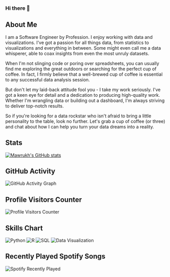 ### Hi there 👋

## About Me
I am a Software Engineer by Profession. I enjoy working with data and visualizations. I've got a passion for all things data, from statistics to visualizations and everything in between. Some might even call me a data whisperer, able to coax insights from even the most unruly datasets.

When I'm not slinging code or poring over spreadsheets, you can usually find me exploring the great outdoors or searching for the perfect cup of coffee. In fact, I firmly believe that a well-brewed cup of coffee is essential to any successful data analysis session.

But don't let my laid-back attitude fool you - I take my work seriously. I've got a keen eye for detail and a dedication to producing high-quality work. Whether I'm wrangling data or building out a dashboard, I'm always striving to deliver top-notch results.

So if you're looking for a data rockstar who isn't afraid to bring a little personality to the table, look no further. Let's grab a cup of coffee (or three) and chat about how I can help you turn your data dreams into a reality.

## Stats
[![Mawrukh's GitHub stats](https://github-readme-stats.vercel.app/api?username=mawrukh&show_icons=true&theme=radical)](https://github.com/mawrukh/github-readme-stats)


## GitHub Activity

![GitHub Activity Graph](https://activity-graph.herokuapp.com/graph?username=mawrukh&theme=react-dark&hide_border=true&area=true)

## Profile Visitors Counter

![Profile Visitors Counter](https://komarev.com/ghpvc/?username=mawrukh)

## Skills Chart

![Python](https://img.shields.io/badge/Python-Intermediate-yellow)
![R](https://img.shields.io/badge/R-Beginner-pink)
![SQL](https://img.shields.io/badge/SQL-Advanced-blue)
![Data Visualization](https://img.shields.io/badge/Data%20Visualization-Expert-green)


## Recently Played Spotify Songs

![Spotify Recently Played](https://spotify-recently-played-readme.vercel.app/api?user=creepygal)
